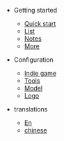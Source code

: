 <!--通过缩进来创建菜单的子列表-->

- Getting started

  - [Quick start](quickstart.md)
  - <a href="nav/list.html">List</a>
  - <a href="nav/note.html">Notes</a>
  - <a href="nav/more.html">More</a>

- Configuration

  - [Indie game](Web/gameMaking.md)
  - [Tools](Web/webList.md)
  - [Model](Web/model.md)
  - <a href="nav/amslogo.html">Logo</a>

- translations

  - [En](/)
  - [chinese](/zh-cn/)
